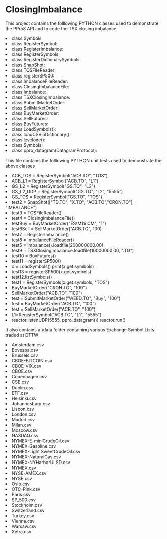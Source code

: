<H1>ClosingImbalance</H1>

<p>
  This project contains the folllowing PYTHON classes used to demonstrate the PPro8 API and to code the TSX closing imbalance
</p>
<li>
  class Symbols:
</li>
<li>  
  class RegisterSymbol:
</li>
<li>  
  class RegisterImbalance:
</li>
<li>  
  class RegisterSymbols:
</li>
<li>  
  class RegisterDictionarySymbols:
</li>
<li>  
  class SnapShot:
</li>
<li>  
  class TOSFileReader:
</li>
<li>  
  class registerSP500:
</li>
<li>  
  class ImbalanceFileReader:
</li>
<li>  
  class ClosingImbalanceFile:
</li>
<li>  
  class Imbalance:
</li>
<li>  
  class TSXClosingImbalance:
</li>
<li>  
  class SubmitMarketOrder:
</li>
<li>  
  class SellMarketOrder:
</li>
<li>  
  class BuyMarketOrder:
</li>
<li>  
  class SellFutures:
</li>
<li>  
  class BuyFutures:
</li>
<li>  
  class LoadSymbols():
</li>
<li>  
  class loadCSVinDictionary():
</li>
<li>  
  class levelone():
</li>
<li>  
  class Symbols:
</li>
<li>  
  class ppro_datagram(DatagramProtocol):
</li>

<p>
  This file contains the folllowing PYTHON unit tests used to demonstrate the above classes
</p>

<li>  
  ACB_TOS = RegisterSymbol("ACB.TO", "TOS")
</li>
<li>  
  ACB_L1  = RegisterSymbol("ACB.TO", "L1")
</li>
<li>  
  GS_L2   = RegisterSymbol("GS.TO", "L2")
</li>
<li>  
  GS_L2_UDP = RegisterSymbol("GS.TO", "L2", "5555")
</li>
<li>  
  GS_TOS  = RegisterSymbol("GS.TO", "TOS")
</li>
<li>  
  test2 = SnapShot(["TD.TO", "X.TO", "ACB.TO","CRON.TO"], "IMBALANCE")
</li>
<li>  
  test3 = TOSFileReader()
</li>
<li>  
  test4 = ClosingImbalanceFile()
</li>
<li>  
  testBuy  = BuyMarketOrder("ES\M19.CM", "1")
</li>
<li>  
  test6Sell = SellMarketOrder("ACB.TO", 100)
</li>
<li>  
  test7 = RegisterImbalance()
</li>
<li>  
  test8 = ImbalanceFileReader()
</li>
<li>  
  test5 = Imbalance().loadfile(200000000.00)
</li>
<li>  
  test9 = TSXClosingImbalance.loadfile(10000000.00, ".TO")
</li>
<li>  
  test10 = BuyFutures()
</li>
<li>  
  test11 = registerSP500()
</li>
<li>  
  x = LoadSymbols()
  print(x.get.symbols)
</li>
<li>  
  test13 = registerSP500(x.get.symbols)
</li>
<li>  
  test12.listSymbols()
</li>
<li>  
  test1 = RegisterSymbols(x.get.symbols, "TOS")
</li>
<li>  
  BuyMarketOrder("CRON.TO", "100")
</li>
<li>  
  SellMarketOrder("ACB.TO", "100")
</li>
<li>  
  test = SubmitMarketOrder("WEED.TO", "Buy", "100")
</li>
<li>  
  test = BuyMarketOrder("ACB.TO", "100")
</li>
<li>  
  test = SellMarketOrder("ACB.TO", "100")
</li>
<li>  
  L1=RegisterSymbol("ACB.TO", "L1", "5555")
</li>
<li>  
  reactor.listenUDP(5555, ppro_datagram())
  reactor.run()
</li>

<p>
  It also contains a \data folder containing various Exchange Symbol Lists traded at DTTW
</p>
  <li>Amsterdam.csv 
  <li>Bovespa.csv
  <li>Brussels.csv
  <li>CBOE-BITCOIN.csv
  <li>CBOE-VIX.csv
  <li>CBOE.csv
  <li>Copenhagen.csv
  <li>CSE.csv
  <li>Dublin.csv
  <li>ETF.csv
  <li>Helsinki.csv
  <li>Johannesburg.csv
  <li>Lisbon.csv
  <li>London.csv
  <li>Madrid.csv
  <li>Milan.csv
  <li>Moscow.csv
  <li>NASDAQ.csv
  <li>NYMEX-E-miniCrudeOil.csv
  <li>NYMEX-Gasoline.csv
  <li>NYMEX-Light SweetCrudeOil.csv
  <li>NYMEX-NaturalGas.csv
  <li>NYMEX-NYHarborULSD.csv
  <li>NYMEX.csv
  <li>NYSE-AMEX.csv
  <li>NYSE.csv
  <li>Oslo.csv
  <li>OTC-Pink.csv
  <li>Paris.csv
  <li>SP_500.csv
  <li>Stockholm.csv
  <li>Switzerland.csv
  <li>Turkey.csv
  <li>Vienna.csv
  <li>Warsaw.csv
  <li>Xetra.csv
